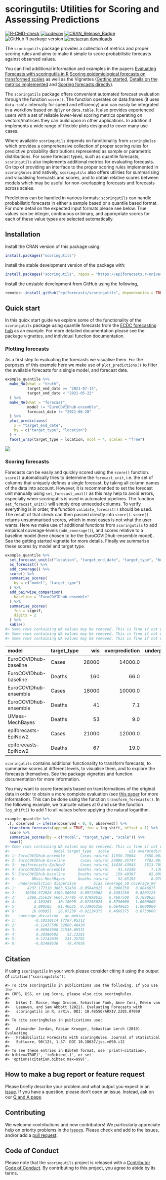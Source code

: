 scoringutils: Utilities for Scoring and Assessing Predictions
================

<!-- badges: start -->

[![R-CMD-check](https://github.com/epiforecasts/scoringutils/actions/workflows/R-CMD-check.yaml/badge.svg)](https://github.com/epiforecasts/scoringutils/actions/workflows/R-CMD-check.yaml)
[![codecov](https://codecov.io/github/epiforecasts/scoringutils/branch/main/graph/badge.svg)](https://app.codecov.io/gh/epiforecasts/scoringutils)
[![CRAN_Release_Badge](https://www.r-pkg.org/badges/version-ago/scoringutils)](https://CRAN.R-project.org/package=scoringutils)
![GitHub R package
version](https://img.shields.io/github/r-package/v/epiforecasts/scoringutils)
[![metacran
downloads](http://cranlogs.r-pkg.org/badges/grand-total/scoringutils)](https://cran.r-project.org/package=scoringutils)
<!-- badges: end -->

The `scoringutils` package provides a collection of metrics and proper
scoring rules and aims to make it simple to score probabilistic
forecasts against observed values.

You can find additional information and examples in the papers
[Evaluating Forecasts with scoringutils in
R](https://arxiv.org/abs/2205.07090) [Scoring epidemiological forecasts
on transformed
scales](https://www.medrxiv.org/content/10.1101/2023.01.23.23284722v1)
as well as the Vignettes ([Getting
started](https://epiforecasts.io/scoringutils/articles/scoringutils.html),
[Details on the metrics
implemented](https://epiforecasts.io/scoringutils/articles/metric-details.html)
and [Scoring forecasts
directly](https://epiforecasts.io/scoringutils/articles/scoring-forecasts-directly.html)).

The `scoringutils` package offers convenient automated forecast
evaluation through the function `score()`. The function operates on
data.frames (it uses `data.table` internally for speed and efficiency)
and can easily be integrated in a workflow based on `dplyr` or
`data.table`. It also provides experienced users with a set of reliable
lower-level scoring metrics operating on vectors/matrices they can build
upon in other applications. In addition it implements a wide range of
flexible plots designed to cover many use cases.

Where available `scoringutils` depends on functionality from
`scoringRules` which provides a comprehensive collection of proper
scoring rules for predictive probability distributions represented as
sample or parametric distributions. For some forecast types, such as
quantile forecasts, `scoringutils` also implements additional metrics
for evaluating forecasts. On top of providing an interface to the proper
scoring rules implemented in `scoringRules` and natively, `scoringutils`
also offers utilities for summarising and visualising forecasts and
scores, and to obtain relative scores between models which may be useful
for non-overlapping forecasts and forecasts across scales.

Predictions can be handled in various formats: `scoringutils` can handle
probabilistic forecasts in either a sample based or a quantile based
format. For more detail on the expected input formats please see below.
True values can be integer, continuous or binary, and appropriate scores
for each of these value types are selected automatically.

## Installation

Install the CRAN version of this package using:

``` r
install.packages("scoringutils")
```

Install the stable development version of the package with:

``` r
install.packages("scoringutils", repos = "https://epiforecasts.r-universe.dev")
```

Install the unstable development from GitHub using the following,

``` r
remotes::install_github("epiforecasts/scoringutils", dependencies = TRUE)
```

## Quick start

In this quick start guide we explore some of the functionality of the
`scoringutils` package using quantile forecasts from the [ECDC
forecasting hub](https://covid19forecasthub.eu/) as an example. For more
detailed documentation please see the package vignettes, and individual
function documentation.

### Plotting forecasts

As a first step to evaluating the forecasts we visualise them. For the
purposes of this example here we make use of `plot_predictions()` to
filter the available forecasts for a single model, and forecast date.

``` r
example_quantile %>%
  make_NA(what = "truth", 
          target_end_date >= "2021-07-15", 
          target_end_date < "2021-05-22"
  ) %>%
  make_NA(what = "forecast",
          model != "EuroCOVIDhub-ensemble", 
          forecast_date != "2021-06-28"
  ) %>%
  plot_predictions(
    x = "target_end_date",
    by = c("target_type", "location")
  ) +
  facet_wrap(target_type ~ location, ncol = 4, scales = "free") 
```

![](man/figures/unnamed-chunk-4-1.png)<!-- -->

### Scoring forecasts

Forecasts can be easily and quickly scored using the `score()` function.
`score()` automatically tries to determine the `forecast_unit`, i.e. the
set of columns that uniquely defines a single forecast, by taking all
column names of the data into account. However, it is recommended to set
the forecast unit manually using `set_forecast_unit()` as this may help
to avoid errors, especially when scoringutils is used in automated
pipelines. The function `set_forecast_unit()` will simply drop unneeded
columns. To verify everything is in order, the function
`validate_forecast()` should be used. The result of that check can then
passed directly into `score()`. `score()` returns unsummarised scores,
which in most cases is not what the user wants. Here we make use of
additional functions from `scoringutils` to add empirical
coverage-levels (`add_coverage()`), and scores relative to a baseline
model (here chosen to be the EuroCOVIDhub-ensemble model). See the
getting started vignette for more details. Finally we summarise these
scores by model and target type.

``` r
example_quantile %>%
  set_forecast_unit(c("location", "target_end_date", "target_type", "horizon", "model")) %>%
  as_forecast() %>%
  add_coverage() %>%
  score() %>%
  summarise_scores(
    by = c("model", "target_type")
  ) %>%
  add_pairwise_comparison(
    baseline = "EuroCOVIDhub-ensemble"
  ) %>%
  summarise_scores(
    fun = signif, 
    digits = 2
  ) %>%
  kable()
#> Some rows containing NA values may be removed. This is fine if not unexpected.
#> Some rows containing NA values may be removed. This is fine if not unexpected.
#> Some rows containing NA values may be removed. This is fine if not unexpected.
```

| model                 | target_type |   wis | overprediction | underprediction | dispersion |    bias | coverage_50 | coverage_90 | coverage_deviation | ae_median | relative_skill | scaled_rel_skill |
|:----------------------|:------------|------:|---------------:|----------------:|-----------:|--------:|------------:|------------:|-------------------:|----------:|---------------:|-----------------:|
| EuroCOVIDhub-baseline | Cases       | 28000 |        14000.0 |         10000.0 |       4100 |  0.0980 |        0.33 |        0.82 |             -0.120 |     38000 |           1.30 |              1.6 |
| EuroCOVIDhub-baseline | Deaths      |   160 |           66.0 |             2.1 |         91 |  0.3400 |        0.66 |        1.00 |              0.120 |       230 |           2.30 |              3.8 |
| EuroCOVIDhub-ensemble | Cases       | 18000 |        10000.0 |          4200.0 |       3700 | -0.0560 |        0.39 |        0.80 |             -0.100 |     24000 |           0.82 |              1.0 |
| EuroCOVIDhub-ensemble | Deaths      |    41 |            7.1 |             4.1 |         30 |  0.0730 |        0.88 |        1.00 |              0.200 |        53 |           0.60 |              1.0 |
| UMass-MechBayes       | Deaths      |    53 |            9.0 |            17.0 |         27 | -0.0220 |        0.46 |        0.88 |             -0.025 |        78 |           0.75 |              1.3 |
| epiforecasts-EpiNow2  | Cases       | 21000 |        12000.0 |          3300.0 |       5700 | -0.0790 |        0.47 |        0.79 |             -0.070 |     28000 |           0.95 |              1.2 |
| epiforecasts-EpiNow2  | Deaths      |    67 |           19.0 |            16.0 |         32 | -0.0051 |        0.42 |        0.91 |             -0.045 |       100 |           0.98 |              1.6 |

`scoringutils` contains additional functionality to transform forecasts,
to summarise scores at different levels, to visualise them, and to
explore the forecasts themselves. See the package vignettes and function
documentation for more information.

You may want to score forecasts based on transformations of the original
data in order to obtain a more complete evaluation (see [this
paper](https://www.medrxiv.org/content/10.1101/2023.01.23.23284722v1)
for more information). This can be done using the function
`transform_forecasts()`. In the following example, we truncate values at
0 and use the function `log_shift()` to add 1 to all values before
applying the natural logarithm.

``` r
example_quantile %>%
 .[, observed := ifelse(observed < 0, 0, observed)] %>%
  transform_forecasts(append = TRUE, fun = log_shift, offset = 1) %>%
  score %>%
  summarise_scores(by = c("model", "target_type", "scale")) %>%
  head()
#> Some rows containing NA values may be removed. This is fine if not unexpected.
#>                    model target_type   scale         wis overprediction
#> 1: EuroCOVIDhub-ensemble       Cases natural 11550.70664    3650.004755
#> 2: EuroCOVIDhub-baseline       Cases natural 22090.45747    7702.983696
#> 3:  epiforecasts-EpiNow2       Cases natural 14438.43943    5513.705842
#> 4: EuroCOVIDhub-ensemble      Deaths natural    41.42249       7.138247
#> 5: EuroCOVIDhub-baseline      Deaths natural   159.40387      65.899117
#> 6:       UMass-MechBayes      Deaths natural    52.65195       8.978601
#>    underprediction dispersion        bias coverage_50 coverage_90
#> 1:     4237.177310 3663.52458 -0.05640625   0.3906250   0.8046875
#> 2:    10284.972826 4102.50094  0.09726562   0.3281250   0.8203125
#> 3:     3260.355639 5664.37795 -0.07890625   0.4687500   0.7890625
#> 4:        4.103261   30.18099  0.07265625   0.8750000   1.0000000
#> 5:        2.098505   91.40625  0.33906250   0.6640625   1.0000000
#> 6:       16.800951   26.87239 -0.02234375   0.4609375   0.8750000
#>    coverage_deviation   ae_median
#> 1:        -0.10230114 17707.95312
#> 2:        -0.11437500 32080.48438
#> 3:        -0.06963068 21530.69531
#> 4:         0.20380682    53.13281
#> 5:         0.12142045   233.25781
#> 6:        -0.02488636    78.47656
```

## Citation

If using `scoringutils` in your work please consider citing it using the
output of `citation("scoringutils")`:

    #> To cite scoringutils in publications use the following. If you use the
    #> CRPS, DSS, or Log Score, please also cite scoringRules.
    #> 
    #>   Nikos I. Bosse, Hugo Gruson, Sebastian Funk, Anne Cori, Edwin van
    #>   Leeuwen, and Sam Abbott (2022). Evaluating Forecasts with
    #>   scoringutils in R, arXiv. DOI: 10.48550/ARXIV.2205.07090
    #> 
    #> To cite scoringRules in publications use:
    #> 
    #>   Alexander Jordan, Fabian Krueger, Sebastian Lerch (2019). Evaluating
    #>   Probabilistic Forecasts with scoringRules. Journal of Statistical
    #>   Software, 90(12), 1-37. DOI 10.18637/jss.v090.i12
    #> 
    #> To see these entries in BibTeX format, use 'print(<citation>,
    #> bibtex=TRUE)', 'toBibtex(.)', or set
    #> 'options(citation.bibtex.max=999)'.

## How to make a bug report or feature request

Please briefly describe your problem and what output you expect in an
[issue](https://github.com/epiforecasts/scoringutils/issues). If you
have a question, please don’t open an issue. Instead, ask on our [Q and
A
page](https://github.com/epiforecasts/scoringutils/discussions/categories/q-a).

## Contributing

We welcome contributions and new contributors! We particularly
appreciate help on priority problems in the
[issues](https://github.com/epiforecasts/scoringutils/issues). Please
check and add to the issues, and/or add a [pull
request](https://github.com/epiforecasts/scoringutils/pulls).

## Code of Conduct

Please note that the `scoringutils` project is released with a
[Contributor Code of
Conduct](https://epiforecasts.io/scoringutils/CODE_OF_CONDUCT.html). By
contributing to this project, you agree to abide by its terms.
